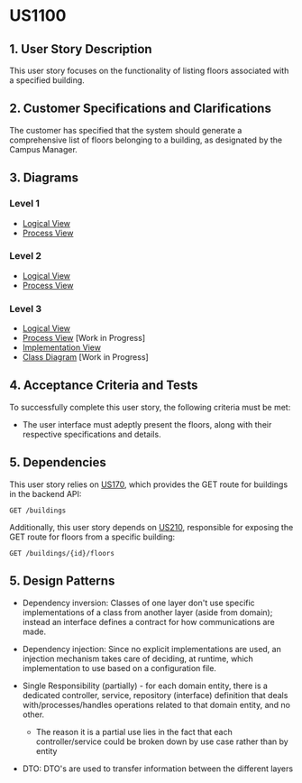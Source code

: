 # US1100

## 1. User Story Description

This user story focuses on the functionality of listing floors associated with a specified building.

## 2. Customer Specifications and Clarifications

The customer has specified that the system should generate a comprehensive list of floors belonging to a building, as designated by the Campus Manager.

## 3. Diagrams

### Level 1

- [Logical View](../general-purpose/level1/logical-view.svg)
- [Process View](./level1/process-view.svg)

### Level 2
- [Logical View](../general-purpose/level2/logical-view.svg)
- [Process View](./level2/process-view.svg)

### Level 3
- [Logical View](../general-purpose/level3/logical-view.svg)
- [Process View](./level3/process-view.svg) [Work in Progress]
- [Implementation View](../general-purpose/level3/implementation-view.svg)
- [Class Diagram](./level3/class-diagram.svg) [Work in Progress]

## 4. Acceptance Criteria and Tests

To successfully complete this user story, the following criteria must be met:

- The user interface must adeptly present the floors, along with their respective specifications and details.

## 5. Dependencies

This user story relies on [US170](../us180), which provides the GET route for buildings in the backend API:

```
GET /buildings
```

Additionally, this user story depends on [US210](../us210), responsible for exposing the GET route for floors from a specific building:

```
GET /buildings/{id}/floors
```

## 5. Design Patterns
- Dependency inversion: Classes of one layer don't use specific implementations of a class from another layer (aside from domain); instead an interface defines a contract for how communications are made.

- Dependency injection: Since no explicit implementations are used, an injection mechanism takes care of deciding, at runtime, which implementation to use based on a configuration file.

- Single Responsibility (partially) - for each domain entity, there is a dedicated controller, service, repository (interface) definition that deals with/processes/handles operations related to that domain entity, and no other.
    + The reason it is a partial use lies in the fact that each controller/service could be broken down by use case rather than by entity

- DTO: DTO's are used to transfer information between the different layers
